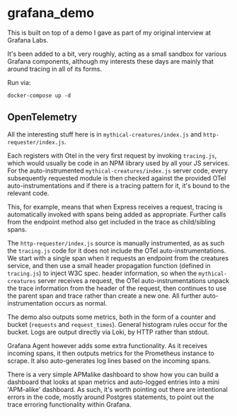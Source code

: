 # grafana_demo

This is built on top of a demo I gave as part of my original interview at Grafana Labs.

It's been added to a bit, very roughly, acting as a small sandbox for various Grafana components, although my interests these days are mainly that around tracing in all of its forms.

Run via:
```
docker-compose up -d
```


## OpenTelemetry

All the interesting stuff here is in `mythical-creatures/index.js` and `http-requester/index.js`.

Each registers with Otel in the very first request by invoking `tracing.js`, which would usually be code in an NPM library used by all your JS services. For the auto-instrumented `mythical-creatures/index.js` server code, every subsequently requested module is then checked against the provided OTel auto-instrumentations and if there is a tracing pattern for it, it's bound to the relevant code.

This, for example, means that when Express receives a request, tracing is automatically invoked with spans being added as appropriate. Further calls from the endpoint method also get included in the trace as child/sibling spans.

The `http-requester/index.js` source is manually instrumented, as as such the `tracing.js` code for it does not include the OTel auto-instrumentations. We start with a single span when it requests an endpoint from the creatures service, and then use a small header propagation function (defined in `tracing.js`) to inject W3C spec. header information, so when the `mythical-creatures` server receives a request, the OTel auto-instrumentations unpack the trace information from the header of the request, then continues to use the parent span and trace rather than create a new one. All further auto-instrumentation occurs as normal.

The demo also outputs some metrics, both in the form of a counter and bucket (`requests` and `request_times`). General histogram rules occur for the bucket. Logs are output directly via Loki, by HTTP rather than stdout.

Grafana Agent however adds some extra functionality. As it receives incoming spans, it then outputs metrics for the Prometheus instance to scrape. It also auto-generates log lines based on the incoming spans.

There is a very simple APMalike dashboard to show how you can build a dashboard that looks at span metrics and auto-logged entries into a mini 'APM-alike' dashboard. As such, it's worth pointing out there are intentional errors in the code, mostly around Postgres statements, to point out the trace erroring functionality within Grafana.

